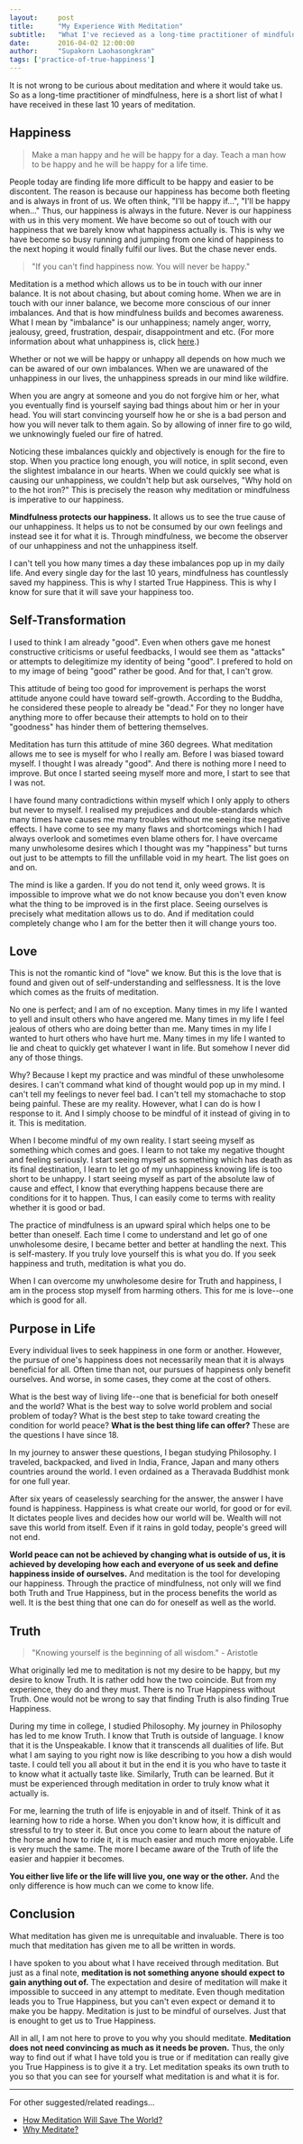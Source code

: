 ```yaml
---
layout:     post
title:      "My Experience With Meditation"
subtitle:   "What I've recieved as a long-time practitioner of mindfulness."
date:       2016-04-02 12:00:00
author:     "Supakorn Laohasongkram"
tags: ['practice-of-true-happiness']
---
```


<p>It is not wrong to be curious about meditation and where it would take us. So as a long-time practitioner of mindfulness, here is a short list of what I have received in these last 10 years of meditation.</p>

<h2>Happiness</h2>

<blockquote>Make a man happy and he will be happy for a day. Teach a man how to be happy and he will be happy for a life time.</blockquote>

People today are finding life more difficult to be happy and easier to be discontent. The reason is because our happiness has become both fleeting and is always in front of us. We often think, "I'll be happy if...", "I'll be happy when..." Thus, our happiness is always in the future. Never is our happiness with us in this very moment. We have become so out of touch with our happiness that we barely know what happiness actually is. This is why we have become so busy running and jumping from one kind of happiness to the next hoping it would finally fulfil our lives. But the chase never ends. 

<blockquote>"If you can't find happiness now. You will never be happy."</blockquote>

Meditation is a method which allows us to be in touch with our inner balance. It is not about chasing, but about coming home. When we are in touch with our inner balance, we become more conscious of our inner imbalances. And that is how mindfulness builds and becomes awareness. What I mean by "imbalance" is our unhappiness; namely anger, worry, jealousy, greed, frustration, despair, disappointment and etc. (For more information about what unhappiness is, click <a href="/principles_of_happiness/what_is_happiness/">here</a>.) 

Whether or not we will be happy or unhappy all depends on how much we can be awared of our own imbalances. When we are unawared of the unhappiness in our lives, the unhappiness spreads in our mind like wildfire. 

When you are angry at someone and you do not forgive him or her, what you eventually find is yourself saying bad things about him or her in your head. You will start convincing yourself how he or she is a bad person and how you will never talk to them again. So by allowing of inner fire to go wild, we unknowingly fueled our fire of hatred.

Noticing these imbalances quickly and objectively is enough for the fire to stop. When you practice long enough, you will notice, in split second, even the slightest imbalance in our hearts. When we could quickly see what is causing our unhappiness, we couldn't help but ask ourselves, "Why hold on to the hot iron?" This is precisely the reason why meditation or mindfulness is imperative to our happiness. 

<strong>Mindfulness protects our happiness.</strong> It allows us to see the true cause of our unhappiness. It helps us to not be consumed by our own feelings and instead see it for what it is. Through mindfulness, we become the observer of our unhappiness and not the unhappiness itself. 

<!-- <blockquote>Hatred can't be stop by hatred. It only stops by compassion. <br>-Buddha</blockquote>
 -->
I can't tell you how many times a day these imbalances pop up in my daily life. And every single day for the last 10 years, mindfulness has countlessly saved my happiness. This is why I started True Happiness. This is why I know for sure that it will save your happiness too.

<h2>Self-Transformation</h2>

I used to think I am already "good". Even when others gave me honest constructive criticisms or useful feedbacks, I would see them as "attacks" or attempts to delegitimize my identity of being "good". I prefered to hold on to my image of being "good" rather be good. And for that, I can't grow.

This attitude of being too good for improvement is perhaps the worst attitude anyone could have toward self-growth. According to the Buddha, he considered these people to already be "dead." For they no longer have anything more to offer because their attempts to hold on to their "goodness" has hinder them of bettering themselves.

Meditation has turn this attitude of mine 360 degrees. What meditation allows me to see is myself for who I really am. Before I was biased toward myself. I thought I was already "good". And there is nothing more I need to improve. But once I started seeing myself more and more, I start to see that I was not. 

I have found many contradictions within myself which I only apply to others but never to myself. I realised my prejudices and double-standards which many times have causes me many troubles without me seeing itse negative effects. I have come to see my many flaws and shortcomings which I had always overlook and sometimes even blame others for. I have overcame many unwholesome desires which I thought was my "happiness" but turns out just to be attempts to fill the unfillable void in my heart. The list goes on and on.

The mind is like a garden. If you do not tend it, only weed grows. It is impossible to improve what we do not know because you don't even know what the thing to be improved is in the first place. Seeing ourselves is precisely what meditation allows us to do. And if meditation could completely change who I am for the better then it will change yours too.

<h2>Love</h2>

This is not the romantic kind of "love" we know. But this is the love that is found and given out of self-understanding and selflessness. It is the love which comes as the fruits of meditation.

No one is perfect; and I am of no exception. Many times in my life I wanted to yell and insult others who have angered me. Many times in my life I feel jealous of others who are doing better than me. Many times in my life I wanted to hurt others who have hurt me. Many times in my life I wanted to lie and cheat to quickly get whatever I want in life. But somehow I never did any of those things. 

Why? Because I kept my practice and was mindful of these unwholesome desires. I can't command what kind of thought would pop up in my mind. I can't tell my feelings to never feel bad. I can't tell my stomachache to stop being painful. These are my reality. However, what I can do is how I response to it. And I simply choose to be mindful of it instead of giving in to it. This is meditation.

When I become mindful of my own reality. I start seeing myself as something which comes and goes. I learn to not take my negative thought and feeling seriously. I start seeing myself as something which has death as its final destination, I learn to let go of my unhappiness knowing life is too short to be unhappy. I start seeing myself as part of the absolute law of cause and effect, I know that everything happens because there are conditions for it to happen. Thus, I can easily come to terms with reality whether it is good or bad. 


The practice of mindfulness is an upward spiral which helps one to be better than oneself. Each time I come to understand and let go of one unwholesome desire, I became better and better at handling the next. This is self-mastery. If you truly love yourself this is what you do. If you seek happiness and truth, meditation is what you do.

When I can overcome my unwholesome desire for Truth and happiness, I am in the process stop myself from harming others. This for me is love--one which is good for all.

<h2>Purpose in Life</h2>

Every individual lives to seek happiness in one form or another. However, the pursue of one's happiness does not necessarily mean that it is always beneficial for all. Often time than not, our pursues of happiness only benefit ourselves. And worse, in some cases, they come at the cost of others.

What is the best way of living life--one that is beneficial for both oneself and the world? What is the best way to solve world problem and social problem of today? What is the best step to take toward creating the condition for world peace? <strong>What is the best thing life can offer?</strong> These are the questions I have since 18. 

In my journey to answer these questions, I began studying Philosophy. I traveled, backpacked, and lived in India, France, Japan and many others countries around the world. I even ordained as a Theravada Buddhist monk for one full year.

After six years of ceaselessly searching for the answer, the answer I have found is happiness. Happiness is what create our world, for good or for evil. It dictates people lives and decides how our world will be. Wealth will not save this world from itself. Even if it rains in gold today, people's greed will not end. 

<strong>World peace can not be achieved by changing what is outside of us, it is achieved by developing how each and everyone of us seek and define happiness inside of ourselves.</strong> And meditation is the tool for developing our happiness. Through the practice of mindfulness, not only will we find both Truth and True Happiness, but in the process benefits the world as well. It is the best thing that one can do for oneself as well as the world.

<h2>Truth</h2>

<blockquote>"Knowing yourself is the beginning of all wisdom." - Aristotle</blockquote>

What originally led me to meditation is not my desire to be happy, but my desire to know Truth. It is rather odd how the two coincide. But from my experience, they do and they must. There is no True Happiness without Truth. One would not be wrong to say that finding Truth is also finding True Happiness. 

During my time in college, I studied Philosophy. My journey in Philosophy has led to me know Truth. I know that Truth is outside of language. I know that it is the Unspeakable. I know that it transcends all dualities of life. But what I am saying to you right now is like describing to you how a dish would taste. I could tell you all about it but in the end it is you who have to taste it to know what it actually taste like. Similarly, Truth can be learned. But it must be experienced through meditation in order to truly know what it actually is. 

For me, learning the truth of life is enjoyable in and of itself. Think of it as learning how to ride a horse. When you don't know how, it is difficult and stressful to try to steer it. But once you come to learn about the nature of the horse and how to ride it, it is much easier and much more enjoyable. Life is very much the same. The more I became aware of the Truth of life the easier and happier it becomes. 

<strong>You either live life or the life will live you, one way or the other.</strong> And the only difference is how much can  we come to know life.

<h2>Conclusion</h2>

What meditation has given me is unrequitable and invaluable. There is too much that meditation has given me to all be written in words.

I have spoken to you about what I have received through meditation. But just as a final note, <strong>meditation is not something anyone should expect to gain anything out of.</strong> The expectation and desire of meditation will make it impossible to succeed in any attempt to meditate. Even though meditation leads you to True Happiness, but you can't even expect or demand it to make you be happy. Meditation is just to be mindful of ourselves. Just that is enought to get us to True Happiness.

All in all, I am not here to prove to you why you should meditate. <strong>Meditation does not need convincing as much as it needs be proven.</strong> Thus, the only way to find out if what I have told you is true or if meditation can really give you True Happiness is to give it a try. Let meditation speaks its own truth to you so that you can see for yourself what meditation is and what it is for.

<hr class="short">

<p>For other suggested/related readings...</p>

<ul>
	<li><a href="/principles_of_happiness/why_true_happiness/">How Meditation Will Save The World?</a></li>
	<li><a href="/2016/03/22/why-meditate/">Why Meditate?</a></li>
</ul>
